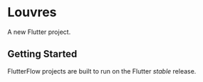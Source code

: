 # Louvres

A new Flutter project.

## Getting Started

FlutterFlow projects are built to run on the Flutter _stable_ release.
